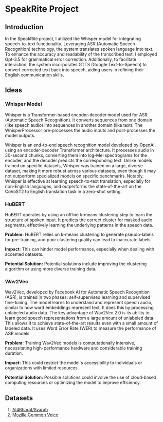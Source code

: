 # SpeakRite Project

## Introduction
In the SpeakRite project, I utilized the Whisper model for integrating speech-to-text functionality. Leveraging ASR (Automatic Speech Recognition) technology, the system translates spoken language into text. To enhance the accuracy and readability of the transcribed text, I employed Gpt-3.5 for grammatical error correction. Additionally, to facilitate interaction, the system incorporates GTTS (Google Text-to-Speech) to convert corrected text back into speech, aiding users in refining their English communication skills.

## Ideas

### Whisper Model
Whisper is a Transformer-based encoder-decoder model used for ASR (Automatic Speech Recognition). It converts sequences from one domain (like speech audio) into sequences in another domain (like text). The WhisperProcessor pre-processes the audio inputs and post-processes the model outputs.

Whisper is an end-to-end speech recognition model developed by OpenAI, using an encoder-decoder Transformer architecture. It processes audio in 30-second chunks, converting them into log-Mel spectrograms for the encoder, and the decoder predicts the corresponding text. Unlike models trained on specific datasets, Whisper was trained on a large, diverse dataset, making it more robust across various datasets, even though it may not outperform specialized models on specific benchmarks. Notably, Whisper is effective at learning speech-to-text translation, especially for non-English languages, and outperforms the state-of-the-art on the CoVoST2 to English translation task in a zero-shot setting.

### HuBERT
HuBERT operates by using an offline k-means clustering step to learn the structure of spoken input. It predicts the correct cluster for masked audio segments, effectively learning the underlying patterns in the speech data.

**Problem:** HuBERT relies on k-means clustering to generate pseudo-labels for pre-training, and poor clustering quality can lead to inaccurate labels.

**Impact:** This can hinder model performance, especially when dealing with accented datasets.

**Potential Solution:** Potential solutions include improving the clustering algorithm or using more diverse training data.

### Wav2Vec
Wav2Vec, developed by Facebook AI for Automatic Speech Recognition (ASR), is trained in two phases: self-supervised learning and supervised fine-tuning. The model learns to understand and represent speech audio, similar to how word embeddings represent text. It does this by processing unlabeled audio data. The key advantage of Wav2Vec 2.0 is its ability to learn good speech representations from a large amount of unlabeled data. This allows it to achieve state-of-the-art results even with a small amount of labeled data. It uses Word Error Rate (WER) to measure the performance of ASR models.

**Problem:** Training Wav2Vec models is computationally intensive, necessitating high-performance hardware and considerable training duration.

**Impact:** This could restrict the model's accessibility to individuals or organizations with limited resources.

**Potential Solution:** Possible solutions could involve the use of cloud-based computing resources or optimizing the model to improve efficiency.

## Datasets
1. [AI4Bharat/Svarah](https://github.com/AI4Bharat/Svarah)
2. [Mozilla Common Voice](https://commonvoice.mozilla.org/en/datasets)


